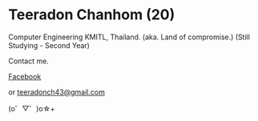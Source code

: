 # Teeradon Chanhom (20)
  
Computer Engineering KMITL, Thailand. (aka. Land of compromise.) (Still Studying - Second Year)

Contact me.

[Facebook](https://www.facebook.com/font.kung)

or teeradonch43@gmail.com

  (o゜▽゜)o☆+
